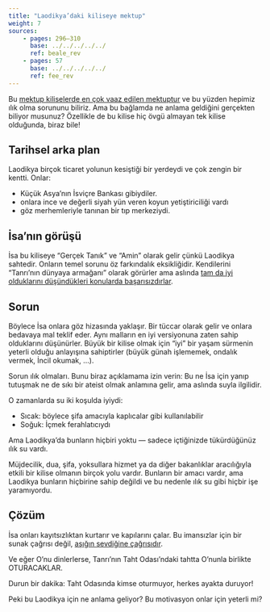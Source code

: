 ```yaml
---
title: "Laodikya’daki kiliseye mektup"
weight: 7
sources: 
    - pages: 296–310
      base: ../../../../../
      ref: beale_rev
    - pages: 57
      base: ../../../../../
      ref: fee_rev
---
```


Bu [mektup kiliselerde en çok vaaz edilen mektuptur](https://www.bibleserver.com/TR/Vahiy3%3A14-22) ve bu yüzden hepimiz ılık olma sorununu biliriz. Ama bu bağlamda ne anlama geldiğini gerçekten biliyor musunuz? Özellikle de bu kilise hiç övgü almayan tek kilise olduğunda, biraz bile!

## Tarihsel arka plan

<a name="f1cd"></a>
Laodikya birçok ticaret yolunun kesiştiği bir yerdeydi ve çok zengin bir kentti. Onlar:

- Küçük Asya’nın İsviçre Bankası gibiydiler.
- onlara ince ve değerli siyah yün veren koyun yetiştiriciliği vardı
- göz merhemleriyle tanınan bir tıp merkeziydi.

## İsa’nın görüşü

<a name="27c6"></a>
İsa bu kiliseye “Gerçek Tanık” ve “Amin” olarak gelir çünkü Laodikya sahtedir. Onların temel sorunu öz farkındalık eksikliğidir. Kendilerini “Tanrı’nın dünyaya armağanı” olarak görürler ama aslında [tam da iyi olduklarını düşündükleri konularda başarısızdırlar](https://www.bibleserver.com/TR/Vahiy3%3A17).

## Sorun

<a name="1871"></a>
Böylece İsa onlara göz hizasında yaklaşır. Bir tüccar olarak gelir ve onlara bedavaya mal teklif eder. Aynı malların en iyi versiyonuna zaten sahip olduklarını düşünürler. Büyük bir kilise olmak için “iyi” bir yaşam sürmenin yeterli olduğu anlayışına sahiptirler (büyük günah işlememek, ondalık vermek, İncil okumak, …).

Sorun ılık olmaları. Bunu biraz açıklamama izin verin: Bu ne İsa için yanıp tutuşmak ne de sıkı bir ateist olmak anlamına gelir, ama aslında suyla ilgilidir.

O zamanlarda su iki koşulda iyiydi:

- Sıcak: böylece şifa amacıyla kaplıcalar gibi kullanılabilir
- Soğuk: İçmek ferahlatıcıydı

Ama Laodikya’da bunların hiçbiri yoktu — sadece içtiğinizde tükürdüğünüz ılık su vardı.

Müjdecilik, dua, şifa, yoksullara hizmet ya da diğer bakanlıklar aracılığıyla etkili bir kilise olmanın birçok yolu vardır. Bunların bir amacı vardır, ama Laodikya bunların hiçbirine sahip değildi ve bu nedenle ılık su gibi hiçbir işe yaramıyordu.

## Çözüm

<a name="a366"></a>
İsa onları kayıtsızlıktan kurtarır ve kapılarını çalar. Bu imansızlar için bir sunak çağrısı değil, [aşığın sevdiğine çağrısıdır](https://www.bibleserver.com/TR/Ezgiler%20Ezgisi5%3A1-5).

Ve eğer O’nu dinlerlerse, Tanrı’nın Taht Odası’ndaki tahtta O’nunla birlikte OTURACAKLAR.

Durun bir dakika: Taht Odasında kimse oturmuyor, herkes ayakta duruyor!

Peki bu Laodikya için ne anlama geliyor? Bu motivasyon onlar için yeterli mi?
